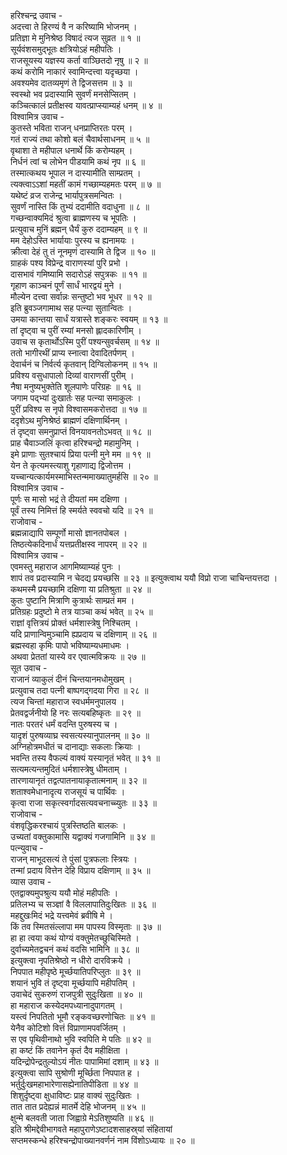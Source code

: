 हरिश्चन्द्र उवाच -  
अदत्त्वा ते हिरण्यं वै न करिष्यामि भोजनम् ।  
प्रतिज्ञा मे मुनिश्रेष्ठ विषादं त्यज सुव्रत ॥ १ ॥  
सूर्यवंशसमुद्‌भूतः क्षत्रियोऽहं महीपतिः ।  
राजसूयस्य यज्ञस्य कर्ता वाञ्छितदो नृषु ॥ २ ॥  
कथं करोमि नाकारं स्वामिन्दत्त्वा यदृच्छया ।  
अवश्यमेव दातव्यमृणं ते द्विजसत्तम ॥ ३ ॥  
स्वस्थो भव प्रदास्यामि सुवर्णं मनसेप्सितम् ।  
कञ्चित्कालं प्रतीक्षस्व यावत्प्राप्स्याम्यहं धनम् ॥ ४ ॥  
विश्वामित्र उवाच -  
कुतस्ते भविता राजन् धनप्राप्तिरतः परम् ।  
गतं राज्यं तथा कोशो बलं चैवार्थसाधनम् ॥ ५ ॥  
वृथाशा ते महीपाल धनार्थे किं करोम्यहम् ।  
निर्धनं त्वां च लोभेन पीडयामि कथं नृप ॥ ६ ॥  
तस्मात्कथय भूपाल न दास्यामीति साम्प्रतम् ।  
त्यक्त्वाऽऽशां महतीं कामं गच्छाम्यहमतः परम् ॥ ७ ॥  
यथेष्टं व्रज राजेन्द्र भार्यापुत्रसमन्वितः ।  
सुवर्णं नास्ति किं तुभ्यं ददामीति वदाधुना ॥ ८ ॥  
गच्छन्वाक्यमिदं श्रुत्वा ब्राह्मणस्य च भूपतिः ।  
प्रत्युवाच मुनिं ब्रह्मन् धैर्यं कुरु ददाम्यहम् ॥ ९ ॥  
मम देहोऽस्ति भार्यायाः पुरस्य च ह्यनामयः ।  
क्रीत्वा देहं तु तं नूनमृणं दास्यामि ते द्विज ॥ १० ॥  
ग्राहकं पश्य विप्रेन्द्र वाराणस्यां पुरि प्रभो ।  
दासभावं गमिष्यामि सदारोऽहं सपुत्रकः ॥ ११ ॥  
गृहाण काञ्चनं पूर्णं सार्धं भारद्वयं मुने ।  
मौल्येन दत्त्वा सर्वान्नः सन्तुष्टो भव भूधर ॥ १२ ॥  
इति ब्रुवञ्जगामाथ सह पत्न्या सुतान्वितः ।  
उमया कान्तया सार्धं यत्रास्ते शङ्करः स्वयम् ॥ १३ ॥  
तां दृष्ट्वा च पुरीं रम्यां मनसो ह्लादकारिणीम् ।  
उवाच स कृतार्थोऽस्मि पुरीं पश्यन्सुवर्चसम् ॥ १४ ॥  
ततो भागीरथीं प्राप्य स्नात्वा देवादितर्पणम् ।  
देवार्चनं च निर्वर्त्य कृतवान् दिग्विलोकनम् ॥ १५ ॥  
प्रविश्य वसुधापालो दिव्यां वाराणसीं पुरीम् ।  
नैषा मनुष्यभुक्तेति शूलपाणेः परिग्रहः ॥ १६ ॥  
जगाम पद्‌भ्यां दुःखार्तः सह पत्न्या समाकुलः ।  
पुरीं प्रविश्य स नृपो विश्वासमकरोत्तदा ॥ १७ ॥  
ददृशेऽथ मुनिश्रेष्ठं ब्राह्मणं दक्षिणार्थिनम् ।  
तं दृष्ट्वा समनुप्राप्तं विनयावनतोऽभवत् ॥ १८ ॥  
प्राह चैवाञ्जलिं कृत्वा हरिश्चन्द्रो महामुनिम् ।  
इमे प्राणाः सुतश्चायं प्रिया पत्नी मुने मम ॥ १९ ॥  
येन ते कृत्यमस्त्याशु गृहाणाद्य द्विजोत्तम ।  
यच्चान्यत्कार्यमस्माभिस्तन्ममाख्यातुमर्हसि ॥ २० ॥  
विश्वामित्र उवाच -  
पूर्णः स मासो भद्रं ते दीयतां मम दक्षिणा ।  
पूर्वं तस्य निमित्तं हि स्मर्यते स्ववचो यदि ॥ २१ ॥  
राजोवाच -  
ब्रह्मन्नाद्यापि सम्पूर्णो मासो ज्ञानतपोबल ।  
तिष्ठत्येकदिनार्धं यत्तप्रतीक्षस्व नापरम् ॥ २२ ॥  
विश्वामित्र उवाच -  
एवमस्तु महाराज आगमिष्याम्यहं पुनः ।  
शापं तव प्रदास्यामि न चेदद्य प्रयच्छसि ॥ २३ ॥
इत्युक्त्वाथ ययौ विप्रो राजा चाचिन्तयत्तदा ।  
कथमस्मै प्रयच्छामि दक्षिणा या प्रतिश्रुता ॥ २४ ॥  
कुतः पुष्टानि मित्राणि कुत्रार्थः साम्प्रतं मम ।  
प्रतिग्रहः प्रदुष्टो मे तत्र याञ्चा कथं भवेत् ॥ २५ ॥  
राज्ञां वृत्तित्रयं प्रोक्तं धर्मशास्त्रेषु निश्चितम् ।  
यदि प्राणान्विमुञ्चामि ह्यप्रदाय च दक्षिणाम् ॥ २६ ॥  
ब्रह्मस्वहा कृमिः पापो भविष्याम्यधमाधमः ।  
अथवा प्रेततां यास्ये वर एवात्मविक्रयः ॥ २७ ॥  
सूत उवाच -  
राजानं व्याकुलं दीनं चिन्तयानमधोमुखम् ।  
प्रत्युवाच तदा पत्नी बाष्पगद्‌गदया गिरा ॥ २८ ॥  
त्यज चिन्तां महाराज स्वधर्ममनुपालय ।  
प्रेतवद्वर्जनीयो हि नरः सत्यबहिष्कृतः ॥ २९ ॥  
नातः परतरं धर्मं वदन्ति पुरुषस्य च ।  
यादृशं पुरुषव्याघ्र स्वसत्यस्यानुपालनम् ॥ ३० ॥  
अग्निहोत्रमधीतं च दानाद्याः सकलाः क्रियाः ।  
भवन्ति तस्य वैफल्यं वाक्यं यस्यानृतं भवेत् ॥ ३१ ॥  
सत्यमत्यन्तमुदितं धर्मशास्त्रेषु धीमताम् ।  
तारणायानृतं तद्वत्पातनायाकृतात्मनाम् ॥ ३२ ॥  
शताश्वमेधानादृत्य राजसूयं च पार्थिवः ।  
कृत्वा राजा सकृत्स्वर्गादसत्यवचनाच्च्युतः ॥ ३३ ॥  
राजोवाच -  
वंशवृद्धिकरश्चायं पुत्रस्तिष्ठति बालकः ।  
उच्यतां वक्तुकामासि यद्वाक्यं गजगामिनि ॥ ३४ ॥  
पत्न्युवाच -  
राजन् माभूदसत्यं ते पुंसां पुत्रफलाः स्त्रियः ।  
तन्मां प्रदाय वित्तेन देहि विप्राय दक्षिणाम् ॥ ३५ ॥  
व्यास उवाच -  
एतद्वाक्यमुपश्रुत्य ययौ मोहं महीपतिः ।  
प्रतिलभ्य च सञ्ज्ञां वै विललापातिदुःखितः ॥ ३६ ॥  
महद्दुखःमिदं भद्रे यत्त्वमेवं ब्रवीषि मे ।  
किं तव स्मितसंल्लापा मम पापस्य विस्मृताः ॥ ३७ ॥  
हा हा त्वया कथं योग्यं वक्तुमेतच्छुचिस्मिते ।  
दुर्वाच्यमेतद्वचनं कथं वदसि भामिनि ॥ ३८ ॥  
इत्युक्त्वा नृपतिश्रेष्ठो न धीरो दारविक्रये ।  
निपपात महीपृष्ठे मूर्च्छयातिपरिप्लुतः ॥ ३९ ॥  
शयानं भुवि तं दृष्ट्वा मूर्च्छयापि महीपतिम् ।  
उवाचेदं सुकरुणं राजपुत्री सुदुःखिता ॥ ४० ॥  
हा महाराज कस्येदमपध्यानादुपागतम् ।  
यस्त्वं निपतितो भूमौ रङ्कवच्छरणोचितः ॥ ४१ ॥  
येनैव कोटिशो वित्तं विप्राणामपवर्जितम् ।  
स एव पृथिवीनाथो भुवि स्वपिति मे पतिः ॥ ४२ ॥  
हा कष्टं किं तवानेन कृतं दैव महीक्षिता ।  
यदिन्द्रोपेन्द्रतुल्योऽयं नीतः पापामिमां दशाम् ॥ ४३ ॥  
इत्युक्त्वा सापि सुश्रोणी मूर्च्छिता निपपात ह ।  
भर्तुर्दुःखमहाभारेणासह्येनातिपीडिता ॥ ४४ ॥  
शिशुर्दृष्ट्वा क्षुधाविष्टः प्राह वाक्यं सुदुःखितः ।  
तात तात प्रदेह्यन्नं मातर्मे देहि भोजनम् ॥ ४५ ॥  
क्षुन्मे बलवती जाता जिह्वाग्रे मेऽतिशुष्यति ॥ ४६ ॥  
इति श्रीमद्देवीभागवते महापुराणेऽष्टादशसाहस्र्यां संहितायां  
सप्तमस्कन्धे हरिश्चन्द्रोपाख्यानवर्णनं नाम विंशोऽध्यायः ॥ २० ॥

